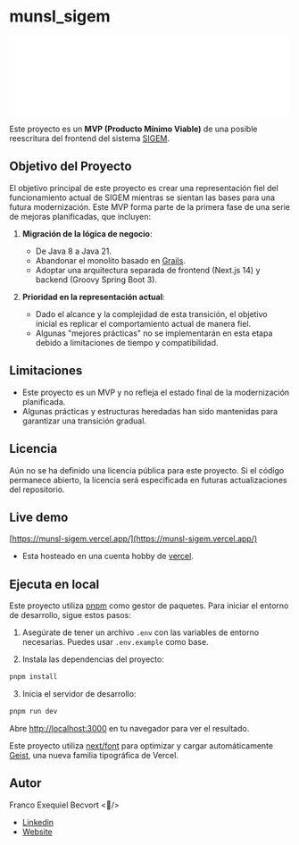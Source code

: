 # munsl_sigem

![escudo municipal](/public/escudo-municipal-blanco-2x.png)

Este proyecto es un **MVP (Producto Mínimo Viable)** de una posible reescritura del frontend del sistema [SIGEM](https://sigem.sanluislaciudad.gob.ar/).

## Objetivo del Proyecto

El objetivo principal de este proyecto es crear una representación fiel del funcionamiento actual de SIGEM mientras se sientan las bases para una futura modernización. Este MVP forma parte de la primera fase de una serie de mejoras planificadas, que incluyen:

1. **Migración de la lógica de negocio**:
    - De Java 8 a Java 21.
    - Abandonar el monolito basado en [Grails](https://grails.org/).
    - Adoptar una arquitectura separada de frontend (Next.js 14) y backend (Groovy Spring Boot 3).

2. **Prioridad en la representación actual**:
    - Dado el alcance y la complejidad de esta transición, el objetivo inicial es replicar el comportamiento actual de manera fiel.
    - Algunas "mejores prácticas" no se implementarán en esta etapa debido a limitaciones de tiempo y compatibilidad.

## Limitaciones

- Este proyecto es un MVP y no refleja el estado final de la modernización planificada.
- Algunas prácticas y estructuras heredadas han sido mantenidas para garantizar una transición gradual.

## Licencia

Aún no se ha definido una licencia pública para este proyecto. Si el código permanece abierto, la licencia será especificada en futuras actualizaciones del repositorio.

## Live demo

[https://munsl-sigem.vercel.app/](https://munsl-sigem.vercel.app/)
- Esta hosteado en una cuenta hobby de [vercel](https://vercel.com/).

## Ejecuta en local

Este proyecto utiliza [pnpm](https://pnpm.io/) como gestor de paquetes. Para iniciar el entorno de desarrollo, sigue estos pasos:

1. Asegúrate de tener un archivo `.env` con las variables de entorno necesarias. Puedes usar `.env.example` como base.

2. Instala las dependencias del proyecto:
```bash
pnpm install
```
3. Inicia el servidor de desarrollo:
```bash
pnpm run dev
```
Abre [http://localhost:3000](http://localhost:3000) en tu navegador para ver el resultado.

Este proyecto utiliza [next/font](https://nextjs.org/docs/app/building-your-application/optimizing/fonts) para optimizar y cargar automáticamente [Geist](https://vercel.com/font), una nueva familia tipográfica de Vercel.

## Autor

Franco Exequiel Becvort <🐤/>
- [Linkedin](https://www.linkedin.com/in/franco-becvort/)
- [Website](https://pollito.dev/)
